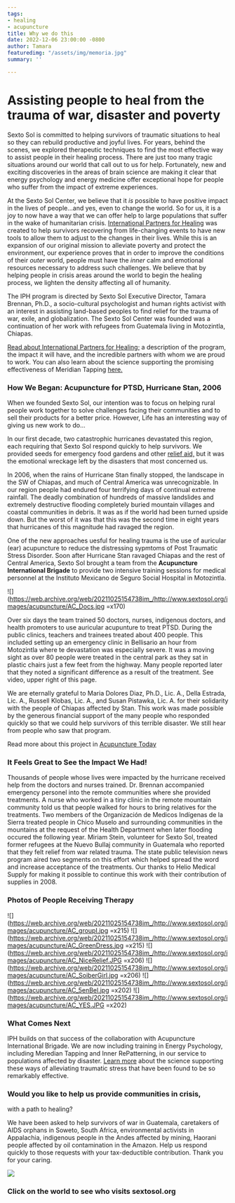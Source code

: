 ```yaml
---
tags:
- healing
- acupuncture
title: Why we do this
date: 2022-12-06 23:00:00 -0800
author: Tamara
featuredimg: "/assets/img/memoria.jpg"
summary: ''

---
```

# Assisting people to heal from the trauma of war, disaster and poverty

Sexto Sol is committed to helping survivors of traumatic situations to heal so they can rebuild productive and joyful lives. For years, behind the scenes, we explored therapeutic techniques to find the most effective way to assist people in their healing process. There are just too many tragic situations around our world that call out to us for help. Fortunately, new and exciting discoveries in the areas of brain science are making it clear that energy psychology and energy medicine offer exceptional hope for people who suffer from the impact of extreme experiences.

At the Sexto Sol Center, we believe that it _is_ possible to have positive impact in the lives of people...and yes, even to change the world. So for us, it is a joy to now have a way that we can offer help to large populations that suffer in the wake of humanitarian crisis. [International Partners for Healing](https://web.archive.org/web/20211025154738/http://www.sextosol.org/International_Partners.html) was created to help survivors recovering from life-changing events to have new tools to allow them to adjust to the changes in their lives. While this is an expansion of our original mission to alleviate poverty and protect the environment, our experience proves that in order to improve the conditions of their _outer_ world, people must have the _inner_ calm and emotional resources necessary to address such challenges. We believe that by helping people in crisis areas around the world to begin the healing process, we lighten the density affecting all of humanity.

The IPH program is directed by Sexto Sol Executive Director, Tamara Brennan, Ph.D., a socio-cultural psychologist and human rights activist with an interest in assisting land-based peoples to find relief for the trauma of war, exile, and globalization. The Sexto Sol Center was founded was a continuation of her work with refugees from Guatemala living in Motozintla, Chiapas.

[Read about International Partners for Healing;](https://web.archive.org/web/20211025154738/http://www.sextosol.org/International_Partners.html) a description of the program, the impact it will have, and the incredible partners with whom we are proud to work. You can also learn about the science supporting the promising effectiveness of Meridian Tapping [here.](https://web.archive.org/web/20211025154738/http://www.sextosol.org/science.html)

### How We Began: Acupuncture for PTSD, Hurricane Stan, 2006

When we founded Sexto Sol, our intention was to focus on helping rural people work together to solve challenges facing their communities and to sell their products for a better price. However, Life has an interesting way of giving us new work to do...

In our first decade, two catastrophic hurricanes devastated this region, each requiring that Sexto Sol respond quickly to help survivors. We provided seeds for emergency food gardens and other [relief aid,](https://web.archive.org/web/20211025154738/http://www.sextosol.org/HurricaneStan.html) but it was the emotional wreckage left by the disasters that most concerned us.

In 2006, when the rains of Hurricane Stan finally stopped, the landscape in the SW of Chiapas, and much of Central America was unrecognizable. In our region people had endured four terrifying days of continual extreme rainfall. The deadly combination of hundreds of massive landslides and extremely destructive flooding completely buried mountain villages and coastal communities in debris. It was as if the world had been turned upside down. But the worst of it was that this was the second time in eight years that hurricanes of this magnitude had ravaged the region.

One of the new approaches uesful for healing trauma is the use of auricular (ear) acupuncture to reduce the distressing sypmtoms of Post Traumatic Stress Disorder. Soon after Hurricane Stan ravaged Chiapas and the rest of Central America, Sexto Sol brought a team from the **Acupuncture International Brigade** to provide two intensive training sessions for medical personnel at the Instituto Mexicano de Seguro Social Hospital in Motozintla.

![](https://web.archive.org/web/20211025154738im_/http://www.sextosol.org/images/acupuncture/AC_Docs.jpg =x170)

Over six days the team trained 50 doctors, nurses, indigenous doctors, and health promoters to use auricular acupunture to treat PTSD. During the public clinics, teachers and trainees treated about 400 people. This included setting up an emergency clinic in Bellisario an hour from Motozintla where te devastation was especially severe. It was a moving sight as over 80 people were treated in the central park as they sat in plastic chairs just a few feet from the highway. Many people reported later that they noted a significant difference as a result of the treatment. See video, upper right of this page.

We are eternally grateful to Maria Dolores Diaz, Ph.D., Lic. A., Della Estrada, Lic. A., Russell Klobas, Lic. A., and Susan Pistawka, Lic. A. for their solidarity with the people of Chiapas affected by Stan. This work was made possible by the generous financial support of the many people who responded quickly so that we could help survivors of this terrible disaster. We still hear from people who saw that program.

Read more about this project in [Acupuncture Today](https://web.archive.org/web/20211025154738/http://www.acupuncturetoday.com/mpacms/at/article.php?id=30349)

### It Feels Great to See the Impact We Had!

Thousands of people whose lives were impacted by the hurricane received help from the doctors and nurses trained. Dr. Brennan accompanied emergency personel into the remote communities where she provided treatments. A nurse who worked in a tiny clinic in the remote mountain community told us that people walked for hours to bring relatives for the treatments. Two members of the Organización de Medicos Indígenas de la Sierra treated people in Chico Muselo and surrounding communities in the mountains at the request of the Health Department when later flooding occured the following year. Miriam Stein, volunteer for Sexto Sol, treated former refugees at the Nuevo Bullaj community in Guatemala who reported that they felt relief from war related trauma. The state public television news program aired two segments on this effort which helped spread the word and increase acceptance of the treatments. Our thanks to Helio Medical Supply for making it possible to continue this work with their contribution of supplies in 2008.

### Photos of People Receiving Therapy

![](https://web.archive.org/web/20211025154738im_/http://www.sextosol.org/images/acupuncture/AC_groupI.jpg =x215) ![](https://web.archive.org/web/20211025154738im_/http://www.sextosol.org/images/acupuncture/AC_GreenDress.jpg =x215) ![](https://web.archive.org/web/20211025154738im_/http://www.sextosol.org/images/acupuncture/AC_NiceRelief.JPG =x206) ![](https://web.archive.org/web/20211025154738im_/http://www.sextosol.org/images/acupuncture/AC_SoiberGirl.jpg =x206) ![](https://web.archive.org/web/20211025154738im_/http://www.sextosol.org/images/acupuncture/AC_5enBel.jpg =x202) ![](https://web.archive.org/web/20211025154738im_/http://www.sextosol.org/images/acupuncture/AC_YES.JPG =x202)

### What Comes Next

IPH builds on that success of the collaboration with Acupuncture International Brigade. We are now including training in Energy Psychology, including Meredian Tapping and Inner RePatterning, in our service to populations affected by disaster. [Learn more](https://web.archive.org/web/20211025154738/http://www.sextosol.org/science.html) about the science supporting these ways of alleviating traumatic stress that have been found to be so remarkably effective.

### Would you like to help us provide communities in crisis,  
with a path to healing?

We have been asked to help survivors of war in Guatemala, caretakers of AIDS orphans in Soweto, South Africa, environmental activists in Appalachia, indigenous people in the Andes affected by mining, Haorani people affected by oil contamination in the Amazon. Help us respond quickly to those requests with your tax-deductible contribution. Thank you for your caring.

[![](https://web.archive.org/web/20211025154738im_/http://www.sextosol.org/images/buttons/Donate.png)](https://web.archive.org/web/20211025154738/http://www.sextosol.org/donations.html)

### Click on the world to see who visits sextosol.org